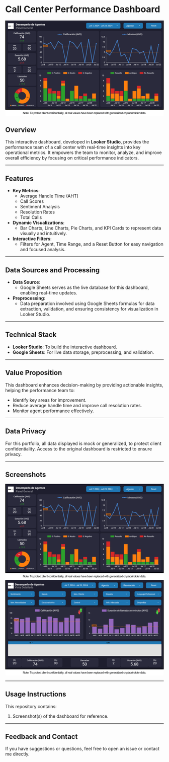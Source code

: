 # Call Center Performance Dashboard

![banner](GeneralPanel.png)

## Overview
This interactive dashboard, developed in **Looker Studio**, provides the performance team of a call center with real-time insights into key operational metrics. It empowers the team to monitor, analyze, and improve overall efficiency by focusing on critical performance indicators.

---

## Features
- **Key Metrics**:  
  - Average Handle Time (AHT)  
  - Call Scores  
  - Sentiment Analysis  
  - Resolution Rates  
  - Total Calls  
- **Dynamic Visualizations**:  
  - Bar Charts, Line Charts, Pie Charts, and KPI Cards to represent data visually and intuitively.  
- **Interactive Filters**:  
  - Filters for Agent, Time Range, and a Reset Button for easy navigation and focused analysis.  

---

## Data Sources and Processing
- **Data Source**:  
  - Google Sheets serves as the live database for this dashboard, enabling real-time updates.  
- **Preprocessing**:  
  - Data preparation involved using Google Sheets formulas for data extraction, validation, and ensuring consistency for visualization in Looker Studio.  

---

## Technical Stack
- **Looker Studio**: To build the interactive dashboard.  
- **Google Sheets**: For live data storage, preprocessing, and validation.  

---

## Value Proposition
This dashboard enhances decision-making by providing actionable insights, helping the performance team to:  
- Identify key areas for improvement.  
- Reduce average handle time and improve call resolution rates.  
- Monitor agent performance effectively.  

---

## Data Privacy
For this portfolio, all data displayed is mock or generalized, to protect client confidentiality. Access to the original dashboard is restricted to ensure privacy.  

---

## Screenshots 
![Dashboard Overview](GeneralPanel.png)
![Dashboard Overview](Behaviors.png)

---

## Usage Instructions
This repository contains:  
1. Screenshot(s) of the dashboard for reference.

---

## Feedback and Contact
If you have suggestions or questions, feel free to open an issue or contact me directly.  
